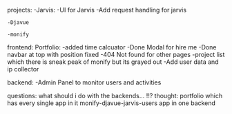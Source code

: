 projects: 
    -Jarvis:
        -UI for Jarvis
        -Add request handling for jarvis

    -Djavue

    -monify

frontend:
    Portfolio:
        -added time calcuator
        -Done Modal for hire me 
        -Done navbar at top with position fixed
        -404 Not found for other pages
        -project list which there is sneak peak of monify but its grayed out
        -Add user data and ip collector
        <!-- https://api.ipify.org/?format=json -->


backend: 
    -Admin Panel to monitor users and activities

questions: what should i do with the backends... !!?
    thought: portfolio which has every single app in it monify-djavue-jarvis-users app in one backend
